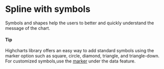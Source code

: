 # Spline with symbols
Symbols and shapes help the users to better and quickly understand the message of the chart.
####  Tip
Highcharts library offers an easy way to add standard symbols using the marker option such as square, circle, diamond, triangle, and triangle-down. For customized symbols,use the [marker](http://api.highcharts.com/highcharts/series%3Cline%3E.data.marker.symbol) under the data feature.
